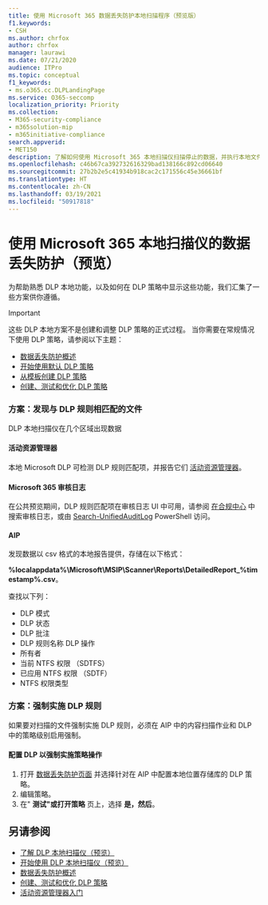 ```yaml
---
title: 使用 Microsoft 365 数据丢失防护本地扫描程序（预览版）
f1.keywords:
- CSH
ms.author: chrfox
author: chrfox
manager: laurawi
ms.date: 07/21/2020
audience: ITPro
ms.topic: conceptual
f1_keywords:
- ms.o365.cc.DLPLandingPage
ms.service: O365-seccomp
localization_priority: Priority
ms.collection:
- M365-security-compliance
- m365solution-mip
- m365initiative-compliance
search.appverid:
- MET150
description: 了解如何使用 Microsoft 365 本地扫描仪扫描停止的数据，并执行本地文件共享和本地 SharePoint 文件夹和文档库的安全操作。
ms.openlocfilehash: c46b67ca392732616329bad138166c892cd06640
ms.sourcegitcommit: 27b2b2e5c41934b918cac2c171556c45e36661bf
ms.translationtype: HT
ms.contentlocale: zh-CN
ms.lasthandoff: 03/19/2021
ms.locfileid: "50917818"
---
```

# <a name="use-the-microsoft-365-data-loss-prevention-on-premises-scanner-preview"></a>使用 Microsoft 365 本地扫描仪的数据丢失防护（预览）

为帮助熟悉 DLP 本地功能，以及如何在 DLP 策略中显示这些功能，我们汇集了一些方案供你遵循。

> [!IMPORTANT]
> 这些 DLP 本地方案不是创建和调整 DLP 策略的正式过程。 当你需要在常规情况下使用 DLP 策略，请参阅以下主题：
>- [数据丢失防护概述](data-loss-prevention-policies.md)
>- [开始使用默认 DLP 策略](get-started-with-the-default-dlp-policy.md)
>- [从模板创建 DLP 策略](create-a-dlp-policy-from-a-template.md)
>- [创建、测试和优化 DLP 策略](create-test-tune-dlp-policy.md)

### <a name="scenario-discover-files-matching-dlp-rules"></a>方案：发现与 DLP 规则相匹配的文件

DLP 本地扫描仪在几个区域出现数据

#### <a name="activity-explorer"></a>活动资源管理器

 本地 Microsoft DLP 可检测 DLP 规则匹配项，并报告它们 [活动资源管理器](https://compliance.microsoft.com/dataclassification?viewid=activitiesexplorer)。 
 
#### <a name="microsoft-365-audit-log"></a>Microsoft 365 审核日志

在公共预览期间，DLP 规则匹配项在审核日志 UI 中可用，请参阅 [在合规中心](search-the-audit-log-in-security-and-compliance.md)  中搜索审核日志，或由 [Search-UnifiedAuditLog](/powershell/module/exchange/search-unifiedauditlog?view=exchange-ps) PowerShell 访问。

#### <a name="aip"></a>AIP

发现数据以 csv 格式的本地报告提供，存储在以下格式：

**%localappdata%\Microsoft\MSIP\Scanner\Reports\DetailedReport_%timestamp%.csv**。

 查找以下列：
- DLP 模式
- DLP 状态
- DLP 批注
- DLP 规则名称 DLP 操作
- 所有者
- 当前 NTFS 权限 （SDTFS）
- 已应用 NTFS 权限 （SDTF）
- NTFS 权限类型
 
### <a name="scenario-enforce-dlp-rule"></a>方案：强制实施 DLP 规则 

如果要对扫描的文件强制实施 DLP 规则，必须在 AIP 中的内容扫描作业和 DLP 中的策略级别启用强制。


#### <a name="configure-dlp-to-enforce-policy-actions"></a>配置 DLP 以强制实施策略操作

1. 打开 [数据丢失防护页面](https://compliance.microsoft.com/datalossprevention?viewid=policies) 并选择针对在 AIP 中配置本地位置存储库的 DLP 策略。 
2. 编辑策略。
3. 在" **测试"或打开策略** 页上，选择 **是，然后**。 

## <a name="see-also"></a>另请参阅

- [了解 DLP 本地扫描仪（预览）](dlp-on-premises-scanner-learn.md)
- [开始使用 DLP 本地扫描仪（预览）](dlp-on-premises-scanner-get-started.md)
- [数据丢失防护概述](data-loss-prevention-policies.md)
- [创建、测试和优化 DLP 策略](create-test-tune-dlp-policy.md)
- [活动资源管理器入门](data-classification-activity-explorer.md)